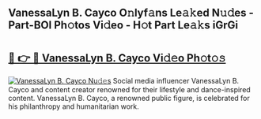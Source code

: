 ## VanessaLyn B. Cayco O𝚗lyf𝚊ns Le𝚊𝚔ed N𝚞𝚍es - Part-BOl Ph𝚘tos Vi𝚍eo - H𝚘t Part Le𝚊𝚔s iGrGi

# <h2><a href="http://hffbv5.feru.top/?c=VanessaLyn+B.+Cayco">🔗 👉 🔴 VanessaLyn B. Cayco Vi𝚍𝚎o Ph𝚘t𝚘𝚜</a></h2>

[![VanessaLyn B. Cayco Nu𝚍𝚎s](https://i.imgur.com/0TWrTi3.gif)](http://hffbv5.feru.top/?c=VanessaLyn+B.+Cayco)
Social media influencer VanessaLyn B. Cayco and content creator renowned for their lifestyle and dance-inspired content. VanessaLyn B. Cayco, a renowned public figure, is celebrated for his philanthropy and humanitarian work. 
